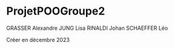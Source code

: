 # ProjetPOOGroupe2

GRASSER Alexandre
JUNG Lisa
RINALDI Johan
SCHAEFFER Léo

Créer en décembre 2023
